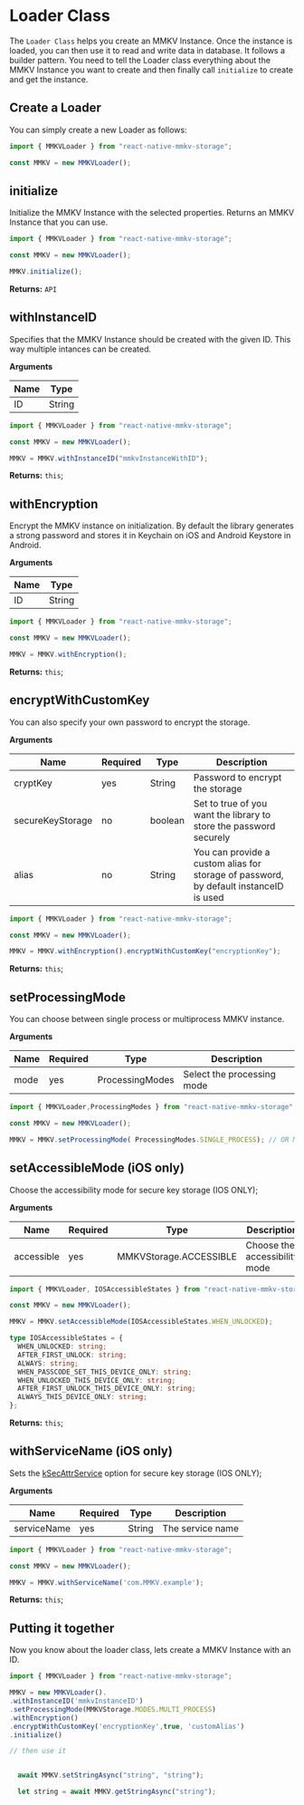 # Loader Class

The `Loader Class` helps you create an MMKV Instance. Once the instance is loaded, you can then use it to read and write data in database. It follows a builder pattern. You need to tell the Loader class everything about the MMKV Instance you want to create and then finally call `initialize` to create and get the instance.

## Create a Loader

You can simply create a new Loader as follows:

```js
import { MMKVLoader } from "react-native-mmkv-storage";

const MMKV = new MMKVLoader();
```

## initialize

Initialize the MMKV Instance with the selected properties. Returns an MMKV Instance that you can use.

```js
import { MMKVLoader } from "react-native-mmkv-storage";

const MMKV = new MMKVLoader();

MMKV.initialize();
```

**Returns:** `API`

## withInstanceID

Specifies that the MMKV Instance should be created with the given ID. This way multiple intances can be created.

**Arguments**

| Name | Type   |
|------|--------|
| ID   | String |

```js
import { MMKVLoader } from "react-native-mmkv-storage";

const MMKV = new MMKVLoader();

MMKV = MMKV.withInstanceID("mmkvInstanceWithID");
```

**Returns:** `this`;

## withEncryption

Encrypt the MMKV instance on initialization. By default the library generates a strong password and stores it in Keychain on iOS and Android Keystore in Android.

**Arguments**

| Name | Type   |
|------|--------|
| ID   | String |

```js
import { MMKVLoader } from "react-native-mmkv-storage";

const MMKV = new MMKVLoader();

MMKV = MMKV.withEncryption();
```

**Returns:** `this`;

## encryptWithCustomKey

You can also specify your own password to encrypt the storage.

**Arguments**

| Name             | Required | Type    | Description                                                                           |
|------------------|----------|---------|---------------------------------------------------------------------------------------|
| cryptKey         | yes      | String  | Password to encrypt the storage                                                       |
| secureKeyStorage | no       | boolean | Set to true of you want the library to store the password securely                    |
| alias            | no       | String  | You can provide a custom alias for storage of password, by default instanceID is used |

```js
import { MMKVLoader } from "react-native-mmkv-storage";

const MMKV = new MMKVLoader();

MMKV = MMKV.withEncryption().encryptWithCustomKey("encryptionKey");
```

**Returns:** `this`;

## setProcessingMode

You can choose between single process or multiprocess MMKV instance.

**Arguments**

| Name | Required | Type            | Description                |
|------|----------|-----------------|----------------------------|
| mode | yes      | ProcessingModes | Select the processing mode |

```js
import { MMKVLoader,ProcessingModes } from "react-native-mmkv-storage";

const MMKV = new MMKVLoader();

MMKV = MMKV.setProcessingMode( ProcessingModes.SINGLE_PROCESS); // OR MMKVStorage.MODES.MULTI_PROCESS
```

## setAccessibleMode (iOS only)

Choose the accessibility mode for secure key storage (IOS ONLY);

**Arguments**

| Name       | Required | Type                   | Description                   |
|------------|----------|------------------------|-------------------------------|
| accessible | yes      | MMKVStorage.ACCESSIBLE | Choose the accessibility mode |

```js
import { MMKVLoader, IOSAccessibleStates } from "react-native-mmkv-storage";

const MMKV = new MMKVLoader();

MMKV = MMKV.setAccessibleMode(IOSAccessibleStates.WHEN_UNLOCKED);
```

```ts
type IOSAccessibleStates = {
  WHEN_UNLOCKED: string;
  AFTER_FIRST_UNLOCK: string;
  ALWAYS: string;
  WHEN_PASSCODE_SET_THIS_DEVICE_ONLY: string;
  WHEN_UNLOCKED_THIS_DEVICE_ONLY: string;
  AFTER_FIRST_UNLOCK_THIS_DEVICE_ONLY: string;
  ALWAYS_THIS_DEVICE_ONLY: string;
};
```

**Returns:** `this`;

## withServiceName (iOS only)

Sets the [kSecAttrService](https://developer.apple.com/documentation/security/ksecattrservice) option for secure key storage (IOS ONLY);

**Arguments**

| Name        | Required | Type   | Description      |
|-------------|----------|--------|------------------|
| serviceName | yes      | String | The service name |

```js
import { MMKVLoader } from "react-native-mmkv-storage";

const MMKV = new MMKVLoader();

MMKV = MMKV.withServiceName('com.MMKV.example');
```

**Returns:** `this`;

## Putting it together

Now you know about the loader class, lets create a MMKV Instance with an ID.

```js
import { MMKVLoader } from "react-native-mmkv-storage";

MMKV = new MMKVLoader().
.withInstanceID('mmkvInstanceID')
.setProcessingMode(MMKVStorage.MODES.MULTI_PROCESS)
.withEncryption()
.encryptWithCustomKey('encryptionKey',true, 'customAlias')
.initialize()

// then use it


  await MMKV.setStringAsync("string", "string");

  let string = await MMKV.getStringAsync("string");

```
